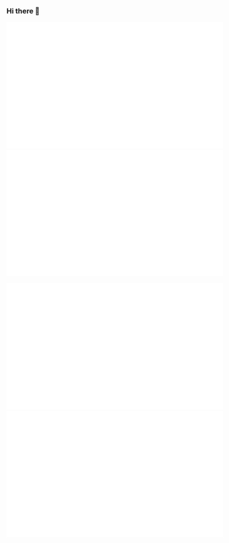 ### Hi there 👋
![lmartins18's GitHub stats](https://raw.githubusercontent.com/lmartins18/stats/master/generated/overview.svg#gh-dark-mode-only)
![lmartins18's GitHub stats](https://raw.githubusercontent.com/lmartins18/stats/master/generated/overview.svg#gh-light-mode-only)

![Top Langs](https://raw.githubusercontent.com/lmartins18/stats/master/generated/languages.svg#gh-dark-mode-only)
![Top Langs](https://raw.githubusercontent.com/lmartins18/stats/master/generated/languages.svg#gh-light-mode-only)

<!--
**lmartins18/lmartins18** is a ✨ _special_ ✨ repository because its `README.md` (this file) appears on your GitHub profile.

Here are some ideas to get you started:

- 🔭 I’m currently working on ...
- 🌱 I’m currently learning ...
- 👯 I’m looking to collaborate on ...
- 🤔 I’m looking for help with ...
- 💬 Ask me about ...
- 📫 How to reach me: ...
- 😄 Pronouns: ...
- ⚡ Fun fact: ...
-->
